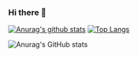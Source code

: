 ### Hi there 👋

[![Anurag's github stats](https://github-readme-stats.vercel.app/api?username=KCY9392)](https://github.com/anuraghazra/github-readme-stats)
[![Top Langs](https://github-readme-stats.vercel.app/api/top-langs/?username=KCY9392)](https://github.com/anuraghazra/github-readme-stats)

![Anurag's GitHub stats](https://github-readme-stats.vercel.app/api?username=KCY9392&bg_color=30,e96443,904e95&title_color=fff&text_color=fff)
<!--
**KCY9392/KCY9392** is a ✨ _special_ ✨ repository because its `README.md` (this file) appears on your GitHub profile.

Here are some ideas to get you started:


- 🔭 I’m currently working on ...
- 🌱 I’m currently learning ...
- 👯 I’m looking to collaborate on ...
- 🤔 I’m looking for help with ...
- 💬 Ask me about ...
- 📫 How to reach me: ...
- 😄 Pronouns: ...
- ⚡ Fun fact: ...
-->
